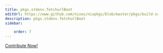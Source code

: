 ```yaml
---
title: pkgs.stdenv.fetchurlBoot
editUrl: https://www.github.com/nixos/nixpkgs/blob/master/pkgs/build-support/fetchurl/boot.nix#L5C1
description: pkgs.stdenv.fetchurlBoot
sidebar:

    order: 7
---
```


<a href="https://www.github.com/nixos/nixpkgs/blob/master/pkgs/build-support/fetchurl/boot.nix#L5C1">Contribute Now!</a>



